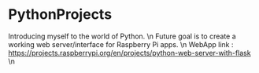 # PythonProjects
Introducing myself to the world of Python. \n
Future goal is to create a working web server/interface for Raspberry Pi apps. \n
WebApp link : https://projects.raspberrypi.org/en/projects/python-web-server-with-flask \n

